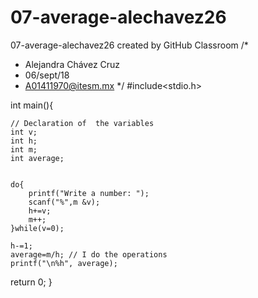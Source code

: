 # 07-average-alechavez26
07-average-alechavez26 created by GitHub Classroom
/*
 * Alejandra Chávez Cruz
 * 06/sept/18
 * A01411970@itesm.mx
*/
#include<stdio.h>

int main(){

	// Declaration of  the variables
	int v;
	int h;
	int m;
	int average;


	do{
		printf("Write a number: ");
		scanf("%",m &v);
		h+=v;
		m++;
	}while(v=0);

	h-=1;
	average=m/h; // I do the operations
	printf("\n%h", average);
return 0;
}
